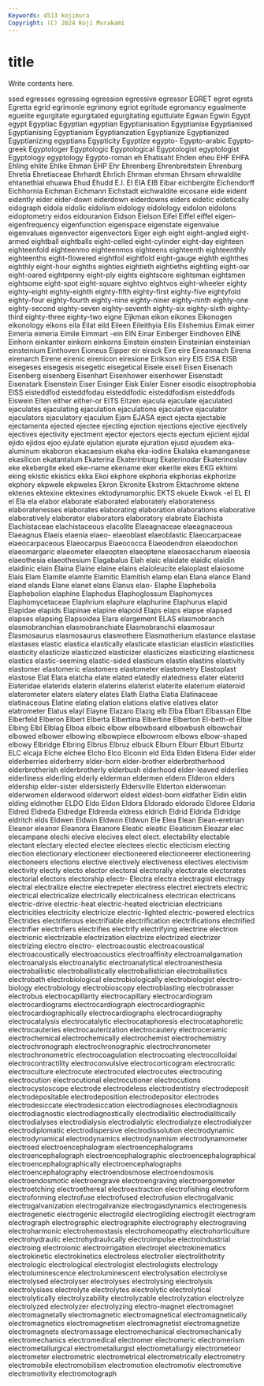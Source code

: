```yaml
---
Keywords: 4513 kojimura
Copyright: (C) 2024 Koji Murakami
---
```


# title

Write contents here.



ssed
egresses egressing egression egressive egressor EGRET egret egrets Egretta egrid
egrimonle egrimony egriot egritude egromancy egualmente egueiite egurgitate egurgitated egurgitating
eguttulate Egwan Egwin Egypt egypt Egyptiac Egyptian egyptian Egyptianisation Egyptianise
Egyptianised Egyptianising Egyptianism Egyptianization Egyptianize Egyptianized Egyptianizing egyptians Egypticity Egyptize
egypto- Egypto-arabic Egypto-greek Egyptologer Egyptologic Egyptological Egyptologist egyptologist Egyptology egyptology
Egypto-roman eh Ehatisaht Ehden eheu EHF EHFA Ehling ehlite Ehlke
Ehman EHP Ehr Ehrenberg Ehrenbreitstein Ehrenburg Ehretia Ehretiaceae Ehrhardt Ehrlich
Ehrman ehrman Ehrsam ehrwaldite ehtanethial ehuawa Ehud Ehudd E.I. EI
EIA EIB Eibar eichbergite Eichendorff Eichhornia Eichman Eichmann Eichstadt eichwaldite
eicosane eide eident eidently eider eider-down eiderdown eiderdowns eiders eidetic
eidetically eidograph eidola eidolic eidolism eidology eidolology eidolon eidolons eidoptometry
eidos eidouranion Eidson Eielson Eifel Eiffel eiffel eigen- eigenfrequency eigenfunction
eigenspace eigenstate eigenvalue eigenvalues eigenvector eigenvectors Eiger eigh eight eight-angled
eight-armed eightball eightballs eight-celled eight-cylinder eight-day eighteen eighteenfold eighteenmo eighteenmos
eighteens eighteenth eighteenthly eighteenths eight-flowered eightfoil eightfold eight-gauge eighth eighthes
eighthly eight-hour eighths eighties eightieth eightieths eightling eight-oar eight-oared eightpenny
eight-ply eights eightscore eightsman eightsmen eightsome eight-spot eight-square eightvo eightvos
eight-wheeler eighty eighty-eight eighty-eighth eighty-fifth eighty-first eighty-five eightyfold eighty-four eighty-fourth
eighty-nine eighty-niner eighty-ninth eighty-one eighty-second eighty-seven eighty-seventh eighty-six eighty-sixth eighty-third
eighty-three eighty-two eigne Eijkman eikon eikones Eikonogen eikonology eikons eila
Eilat eild Eileen Eileithyia Eilis Eilshemius Eimak eimer Eimeria eimeria
Eimile Eimmart -ein EIN Einar Einberger Eindhoven EINE Einhorn einkanter
einkorn einkorns Einstein einstein Einsteinian einsteinian einsteinium Einthoven Eioneus Eipper
eir eirack Eire eire Eireannach Eirena eirenarch Eirene eirenic eirenicon
eiresione Eirikson eiry EIS EISA EISB eisegeses eisegesis eisegetic eisegetical
Eisele eisell Eisen Eisenach Eisenberg eisenberg Eisenhart Eisenhower eisenhower Eisenstadt
Eisenstark Eisenstein Eiser Eisinger Eisk Eisler Eisner eisodic eisoptrophobia EISS
eisteddfod eisteddfodau eisteddfodic eisteddfodism eisteddfods Eiswein Eiten either either-or EITS
Eitzen ejacula ejaculate ejaculated ejaculates ejaculating ejaculation ejaculations ejaculative ejaculator
ejaculators ejaculatory ejaculum Ejam EJASA eject ejecta ejectable ejectamenta ejected
ejectee ejecting ejection ejections ejective ejectively ejectives ejectivity ejectment ejector
ejectors ejects ejectum ejicient ejidal ejido ejidos ejoo ejulate ejulation
ejurate ejuration ejusd ejusdem eka-aluminum ekaboron ekacaesium ekaha eka-iodine Ekalaka
ekamanganese ekasilicon ekatantalum Ekaterina Ekaterinburg Ekaterinodar Ekaterinoslav eke ekebergite eked
eke-name ekename eker ekerite ekes EKG ekhimi eking ekistic ekistics
ekka Ekoi ekphore ekphoria ekphorias ekphorize ekphory ekpwele ekpweles Ekron
Ekronite Ekstrom Ektachrome ektene ektenes ektexine ektexines ektodynamorphic EKTS ekuele
Ekwok -el EL El el Ela ela elabor elaborate elaborated
elaborately elaborateness elaboratenesses elaborates elaborating elaboration elaborations elaborative elaboratively elaborator
elaborators elaboratory elabrate Elachista Elachistaceae elachistaceous elacolite Elaeagnaceae elaeagnaceous Elaeagnus
Elaeis elaenia elaeo- elaeoblast elaeoblastic Elaeocarpaceae elaeocarpaceous Elaeocarpus Elaeococca Elaeodendron
elaeodochon elaeomargaric elaeometer elaeopten elaeoptene elaeosaccharum elaeosia elaeothesia elaeothesium Elagabalus
Elah elaic elaidate elaidic elaidin elaidinic elain Elaina Elaine elaine
elains elaioleucite elaioplast elaiosome Elais Elam Elamite elamite Elamitic Elamitish
elamp elan Elana elance Eland eland elands Elane elanet elans
Elanus elao- Elaphe Elaphebolia Elaphebolion elaphine Elaphodus Elaphoglossum Elaphomyces Elaphomycetaceae
Elaphrium elaphure elaphurine Elaphurus elapid Elapidae elapids Elapinae elapine elapoid
Elaps elaps elapse elapsed elapses elapsing Elapsoidea Elara elargement ELAS
elasmobranch elasmobranchian elasmobranchiate Elasmobranchii elasmosaur Elasmosaurus elasmosaurus elasmothere Elasmotherium elastance
elastase elastases elastic elastica elastically elasticate elastician elasticin elasticities elasticity
elasticize elasticized elasticizer elasticizes elasticizing elasticness elastics elastic-seeming elastic-sided elasticum
elastin elastins elastivity elastomer elastomeric elastomers elastometer elastometry Elastoplast elastose
Elat Elata elatcha elate elated elatedly elatedness elater elaterid Elateridae
elaterids elaterin elaterins elaterist elaterite elaterium elateroid elaterometer elaters elatery
elates Elath Elatha Elatia Elatinaceae elatinaceous Elatine elating elation elations
elative elatives elator elatrometer Elatus elayl Elayne Elazaro Elazig elb
Elba Elbart Elbassan Elbe Elberfeld Elberon Elbert Elberta Elbertina Elbertine
Elberton El-beth-el Elbie Elbing Elbl Elblag Elboa elboic elbow elbowboard
elbowbush elbowchair elbowed elbower elbowing elbowpiece elbowroom elbows elbow-shaped elbowy
Elbridge Elbring Elbrus Elbruz elbuck Elburn Elburr Elburt Elburtz ELC
elcaja Elche elchee Elcho Elco Elconin eld Elda Elden Eldena
Elder elder elderberries elderberry elder-born elder-brother elderbrotherhood elderbrotherish elderbrotherly elderbush
elderhood elder-leaved elderlies elderliness elderling elderly elderman eldermen eldern Elderon
elders eldership elder-sister eldersisterly Eldersville Elderton elderwoman elderwomen elderwood elderwort
eldest eldest-born eldfather Eldin eldin elding eldmother ELDO Eldo Eldon
Eldora Eldorado eldorado Eldoree Eldoria Eldred Eldreda Eldredge Eldreeda eldress
eldrich Eldrid Eldrida Eldridge eldritch elds Eldwen Eldwin Eldwon Eldwun
Ele Elea Elean Elean-eretrian Eleanor eleanor Eleanora Eleanore Eleatic eleatic
Eleaticism Eleazar elec elecampane elechi elecive elecives elect elect. electability
electable electant electary elected electee electees electic electicism electing election
electionary electioneer electioneered electioneerer electioneering electioneers elections elective electively electiveness
electives electivism electivity electly electo elector electoral electorally electorate electorates
electorial electors electorship electr- Electra electra electragist electragy electral electralize
electre electrepeter electress electret electrets electric electrical electricalize electrically electricalness
electrican electricans electric-drive electric-heat electric-heated electrician electricians electricities electricity electricize
electric-lighted electric-powered electrics Electrides electriferous electrifiable electrification electrifications electrified electrifier
electrifiers electrifies electrify electrifying electrine electrion electrionic electrizable electrization electrize
electrized electrizer electrizing electro electro- electroacoustic electroacoustical electroacoustically electroacoustics electroaffinity
electroamalgamation electroanalysis electroanalytic electroanalytical electroanesthesia electroballistic electroballistically electroballistician electroballistics electrobath
electrobiological electrobiologically electrobiologist electro-biology electrobiology electrobioscopy electroblasting electrobrasser electrobus electrocapillarity
electrocapillary electrocardiogram electrocardiograms electrocardiograph electrocardiographic electrocardiographically electrocardiographs electrocardiography electrocatalysis electrocatalytic
electrocataphoresis electrocataphoretic electrocauteries electrocauterization electrocautery electroceramic electrochemical electrochemically electrochemist electrochemistry
electrochronograph electrochronographic electrochronometer electrochronometric electrocoagulation electrocoating electrocolloidal electrocontractility electroconvulsive electrocorticogram
electrocratic electroculture electrocute electrocuted electrocutes electrocuting electrocution electrocutional electrocutioner electrocutions
electrocystoscope electrode electrodeless electrodentistry electrodeposit electrodepositable electrodeposition electrodepositor electrodes electrodesiccate
electrodesiccation electrodiagnoses electrodiagnosis electrodiagnostic electrodiagnostically electrodialitic electrodialitically electrodialyses electrodialysis electrodialytic
electrodialyze electrodialyzer electrodiplomatic electrodispersive electrodissolution electrodynamic electrodynamical electrodynamics electrodynamism electrodynamometer
electroed electroencephalogram electroencephalograms electroencephalograph electroencephalographic electroencephalographical electroencephalographically electroencephalographs electroencephalography electroendosmose
electroendosmosis electroendosmotic electroengrave electroengraving electroergometer electroetching electroethereal electroextraction electrofishing electroform
electroforming electrofuse electrofused electrofusion electrogalvanic electrogalvanization electrogalvanize electrogasdynamics electrogenesis electrogenetic
electrogenic electrogild electrogilding electrogilt electrogram electrograph electrographic electrographite electrography electrograving
electroharmonic electrohemostasis electrohomeopathy electrohorticulture electrohydraulic electrohydraulically electroimpulse electroindustrial electroing electroionic
electroirrigation electrojet electrokinematics electrokinetic electrokinetics electroless electrolier electrolithotrity electrologic electrological
electrologist electrologists electrology electroluminescence electroluminescent electrolysation electrolyse electrolysed electrolyser electrolyses
electrolysing electrolysis electrolysises electrolyte electrolytes electrolytic electrolytical electrolytically electrolyzability electrolyzable
electrolyzation electrolyze electrolyzed electrolyzer electrolyzing electro-magnet electromagnet electromagnetally electromagnetic electromagnetical
electromagnetically electromagnetics electromagnetism electromagnetist electromagnetize electromagnets electromassage electromechanical electromechanically electromechanics
electromedical electromer electromeric electromerism electrometallurgical electrometallurgist electrometallurgy electrometeor electrometer electrometric
electrometrical electrometrically electrometry electromobile electromobilism electromotion electromotiv electromotive electromotivity electromotograph
